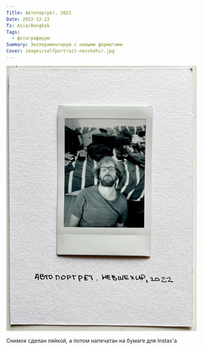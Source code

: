```yaml
---
Title: Автопортрет, 2022
Date: 2022-12-22
Tz: Asia/Bangkok
Tags:
  - фотографирую
Summary: Экспериментирую с новыми форматами
Cover: images/selfportrait-nevshehir.jpg
---
```


![Автопортрет, Невшехир, 2022](images/selfportrait-nevshehir@2x.jpg)

Снимок сделан ляйкой, а потом напечатан на бумаге для Instax'а
